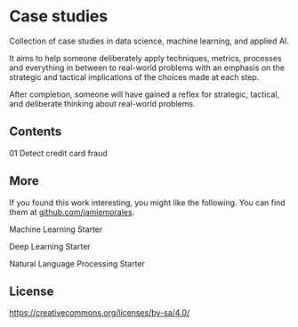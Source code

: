 # Case studies

Collection of case studies in data science, machine learning, and applied AI.

It aims to help someone deliberately apply techniques, metrics, processes and everything in between to real-world problems with an emphasis on the strategic and tactical implications of the choices made at each step. 

After completion, someone will have gained a reflex for strategic, tactical, and deliberate thinking about real-world problems.


## Contents

01 Detect credit card fraud


## More

If you found this work interesting, you might like the following. You can find them at [github.com/jamiemorales](https://github.com/jamiemorales).

Machine Learning Starter

Deep Learning Starter

Natural Language Processing Starter



## License

https://creativecommons.org/licenses/by-sa/4.0/

